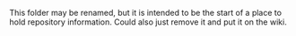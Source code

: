 This folder may be renamed, but it is intended to be the start of a place to hold repository information.  Could also just remove it and put it on the wiki.

